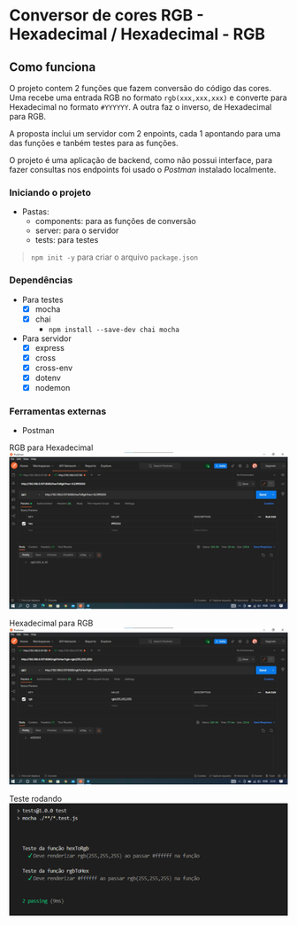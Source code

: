 # Conversor de cores RGB - Hexadecimal / Hexadecimal - RGB

## Como funciona
O projeto contem 2 funções que fazem conversão do código das cores. Uma recebe uma entrada RGB no formato `rgb(xxx,xxx,xxx)` e converte para Hexadecimal no formato `#YYYYYY`. A outra faz o inverso, de Hexadecimal para RGB.

A proposta inclui um servidor com 2 enpoints, cada 1 apontando para uma das funções e tanbém testes para as funções.

O projeto é uma aplicação de backend, como não possui interface, para fazer consultas nos endpoints foi usado o *Postman* instalado localmente.

### Iniciando o projeto
- Pastas:
  - components: para as funções de conversão
  - server: para o servidor
  - tests: para testes


> `npm init -y` para criar o arquivo `package.json`

### Dependências
- Para testes
  - [x] mocha 
  - [x] chai
    - ` npm install --save-dev chai mocha `


- Para servidor
  - [x] express
  - [x] cross
  - [x] cross-env
  - [x] dotenv
  - [x] nodemon

### Ferramentas externas
- Postman

RGB para Hexadecimal
![](./conversorCores/imgs/convert-rgb.jpg)

Hexadecimal para RGB
![](./conversorCores/imgs/converte-hex.jpg)


Teste rodando
![](conversorCores/imgs/teste.png)